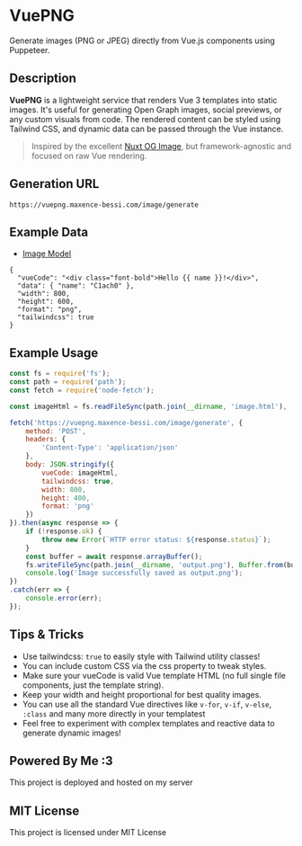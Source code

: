 # VuePNG

Generate images (PNG or JPEG) directly from Vue.js components using Puppeteer.

## Description

**VuePNG** is a lightweight service that renders Vue 3 templates into static images. It's useful for generating Open Graph images, social previews, or any custom visuals from code. The rendered content can be styled using Tailwind CSS, and dynamic data can be passed through the Vue instance.

> Inspired by the excellent [Nuxt OG Image](https://github.com/nuxt-modules/og-image), but framework-agnostic and focused on raw Vue rendering.

## Generation URL
```
https://vuepng.maxence-bessi.com/image/generate
```

## Example Data
- <u>[Image Model](src/models/Image.models.ts)</u>

```
{
  "vueCode": "<div class="font-bold">Hello {{ name }}!</div>",
  "data": { "name": "C1ach0" },
  "width": 800,
  "height": 600,
  "format": "png",
  "tailwindcss": true
}
```

## Example Usage
```js
const fs = require('fs');
const path = require('path');
const fetch = require('node-fetch');

const imageHtml = fs.readFileSync(path.join(__dirname, 'image.html'), 'utf-8');

fetch('https://vuepng.maxence-bessi.com/image/generate', {
    method: 'POST',
    headers: {
        'Content-Type': 'application/json'
    },
    body: JSON.stringify({
        vueCode: imageHtml,
        tailwindcss: true,
        width: 800,
        height: 400,
        format: 'png'
    })
}).then(async response => {
    if (!response.ok) {
        throw new Error(`HTTP error status: ${response.status}`);
    }
    const buffer = await response.arrayBuffer();
    fs.writeFileSync(path.join(__dirname, 'output.png'), Buffer.from(buffer));
    console.log('Image successfully saved as output.png');
})
.catch(err => {
    console.error(err);
});
```

## Tips & Tricks

- Use tailwindcss: `true` to easily style with Tailwind utility classes!
- You can include custom CSS via the css property to tweak styles.
- Make sure your vueCode is valid Vue template HTML (no full single file components, just the template string).
- Keep your width and height proportional for best quality images.
- You can use all the standard Vue directives like `v-for`, `v-if`, `v-else`, `:class` and many more directly in your templatest
- Feel free to experiment with complex templates and reactive data to generate dynamic images!

## Powered By Me :3
This project is deployed and hosted on my server

## MIT License
This project is licensed under MIT License

